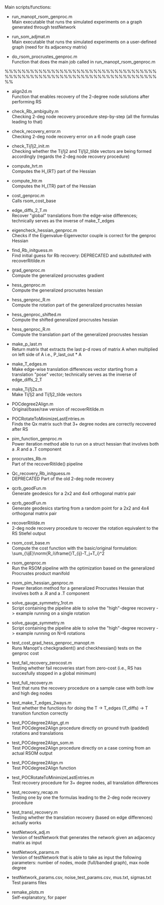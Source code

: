 Main scripts/functions:

- run\_manopt\_rsom\_genproc.m\
Main executable that runs the simulated experiments on a graph generated through testNetwork

- run\_som\_adjmat.m\
Main executable that runs the simulated experiments on a user-defined graph (need for its adjacency matrix)

- do\_rsom\_procrustes\_genproc.m\
Function that does the main job called in run\_manopt\_rsom\_genproc.m

%%%%%%%%%%%%%%%%%%%%%%%%%%%%%%%%%%%%%%%%%%%%%%%%%%%%%%%%%%%%%%%%%%%%%%%%%%

- align2d.m\
Function that enables recovery of the 2-degree node solutions after performing RS

- check\_Rb\_ambiguity.m\
Checking 2-deg node recovery procedure step-by-step (all the formulas leading to that)

- check\_recovery\_error.m\
Checking 2-deg node recovery error on a 6 node graph case

- check\_Tij1j2\_init.m\
Checking whether the Tij1j2 and Tij1j2_tilde vectors are being formed accordingly (regards the 2-deg node recovery procedure)

- compute\_hrt.m\
Computes the H_{RT} part of the Hessian

- compute\_htr.m\
Computes the H_{TR} part of the Hessian

- cost\_genproc.m\
Calls rsom\_cost\_base

- edge\_diffs\_2\_T.m\
Recover "global" translations from the edge-wise differences; technically serves as the inverse of make\_T\_edges

- eigencheck\_hessian\_genproc.m\
Checks if the Eigenvalue-Eigenvector couple is correct for the genproc Hessian

- find\_Rb\_initguess.m\
Find initial guess for Rb recovery: DEPRECATED and substituted with recoverRitilde.m

- grad\_genproc.m\
Compute the generalized procrustes gradient

- hess\_genproc.m\
Compute the generalized procrustes hessian

- hess\_genproc\_R.m\
Compute the rotation part of the generalized procrustes hessian

- hess\_genproc\_shifted.m\
Compute the shifted generalized procrustes hessian

- hess\_genproc\_R.m\
Compute the translation part of the generalized procrustes hessian

- make\_p\_last.m\
Return matrix that extracts the last p-d rows of matrix A when multiplied on left side of A i.e., P_last_out * A

- make\_T\_edges.m\
Make edge-wise translation differences vector starting from a translation "pose" vector; technically serves as the inverse of edge\_diffs\_2\_T

- make\_Tij1j2s.m\
Make Tij1j2 and Tij1j2_tilde vectors

- POCdegree2Align.m\
Original/base/raw version of recoverRitilde.m

- POCRotateToMinimizeLastEntries.m\
Finds the Qx matrix such that 3+ degree nodes are correctly recovered after RS

- pim\_function\_genproc.m\
Power iteration method able to run on a struct hessian that involves both
a .R and a .T component

- procrustes\_Rb.m\
Part of the recoverRitilde() pipeline

- Qc\_recovery\_Rb\_initguess.m\
DEPRECATED Part of the old 2-deg node recovery

- qcrb\_geodFun.m\
Generate geodesics for a 2x2 and 4x4 orthogonal matrix pair

- qcrb\_geodFun.m\
Generate geodesics starting from a random point for a 2x2 and 4x4 orthogonal matrix pair

- recoverRitilde.m\
2-deg node recovery procedure to recover the rotation equivalent to the RS Stiefel output

- rsom\_cost\_base.m\
Compute the cost function with the basic/original formulation: 
\sum_{\ijE}\norm{R_i\iframe{}T_{ij}-T_j+T_i}^2 

- rsom\_genproc.m\
Run the RSOM pipeline with the optimization based on the generalized
Procrustes product manifold

- rsom\_pim\_hessian\_genproc.m\
Power iteration method for a generalized Procrustes Hessian 
that involves both a .R and a .T component

- solve\_gauge\_symmetry\_1rot.m\
Script containing the pipeline able to solve the "high"-degree recovery -> example running on a single rotation

- solve\_gauge\_symmetry.m\
Script containing the pipeline able to solve the "high"-degree recovery -> example running on N=6 rotations

- test\_cost\_grad\_hess\_genproc\_manopt.m\
Runs Manopt's checkgradient() and checkhessian() tests on the genproc cost

- test\_fail\_recovery\_zerocost.m\
Testing whether fail recoveries start from zero-cost (i.e., RS has succesfully stopped in a global minimum)

- test\_full\_recovery.m\
Test that runs the recovery procedure on a sample case with both low and high deg nodes

- test\_make\_T\_edges\_2ways.m\
Test whether the functions for doing the T -> T\_edges (T\_diffs) -> T transition function correctly

- test\_POCdegree2Align\_gt.m\
Test POCdegree2Align procedure directly on ground truth (padded) rotations and translations

- test\_POCdegree2Align\_som.m\
Test POCdegree2Align procedure directly on a case coming from an actual RSOM output

- test\_POCdegree2Align.m\
Test POCdegree2Align function

- test\_POCRotateToMinimizeLastEntries.m\
Test recovery procedure for 3+ degree nodes, all translation differences

- test\_recovery\_recap.m\
Testing one by one the formulas leading to the 2-deg node recovery procedure

- test\_transl\_recovery.m\
Testing whether the translation recovery (based on edge differences) actually works

- testNetwork\_adj.m\
Version of testNetwork that generates the network given an adjacency matrix as input

- testNetwork\_params.m\
Version of testNetwork that is able to take as input the following parameters: number of nodes, mode (full/banded graph), max node degree

- testNetwork\_params.csv, noise\_test\_params.csv, mus.txt, sigmas.txt\
Test params files

- remake\_plots.m\
Self-explanatory, for paper